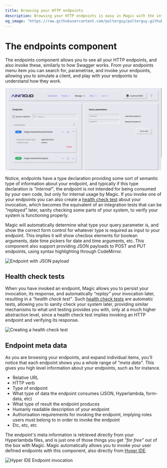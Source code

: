 ```yaml
---
title: Browsing your HTTP endpoints
description: Browsing your HTTP endpoints is easy in Magic with the integrated 'Swagger component' that comes with Magic out of the box. This component also allows you to invoke your endpoints, with any payload/arguments you wish, to see the result of your invocation immediately.
og_image: "https://raw.githubusercontent.com/polterguy/polterguy.github.io/master/images/og-endpoints.jpg"
---
```


# The endpoints component

The endpoints component allows you to see all your HTTP endpoints, and also invoke these, similarly
to how Swagger works. From your endpoints menu item you can search for, parametrise, and invoke
your endpoints, allowing you to simulate a client, and play with your endpoints to understand how
they work.

![Endpoints](https://raw.githubusercontent.com/polterguy/polterguy.github.io/master/images/endpoints.jpg)

Notice, endpoints have a type declaration providing some sort of semantic type of information about
your endpoint, and typically if this type declaration is _"internal"_, the endpoint is _not_
intended for being consumed by your own code, but only for internal usage by Magic.
If you invoke one of your endpoints you can also create a [health check test](/documentation/magic/components/assumptions/)
about your invocation, which becomes the equivalent of an integration tests that can be _"replayed"_
later, sanity checking some parts of your system, to verify your system is functioning properly.

Magic will automatically determine what type your query parameter is, and show the correct form
control for whatever type is required as input to your endpoint. This implies it will show checbox
elements for boolean arguments, date time pickers for date and time arguments, etc. This component also
support providing JSON payloads to POST and PUT endpoints, using syntax highlighting through CodeMirror.

![Endpoint with JSON payload](https://raw.githubusercontent.com/polterguy/polterguy.github.io/master/images/endpoint-post.jpg)

## Health check tests

When you have invoked an endpoint, Magic allows you to persist your invocation, its response, and automatically
_"replay"_ your invocation later, resulting in a _"health check test"_.
Such [health check tests](/documentation/magic/components/assumptions/) are automatic tests, allowing you to
sanity check your system later, providing similar mechanisms to what unit testing provides you with, only at
a much higher abstraction level, since a health check test implies invoking an HTTP endpoint and verifying
its response.

![Creating a health check test](https://raw.githubusercontent.com/polterguy/polterguy.github.io/master/images/new-assumption.jpg)

## Endpoint meta data

As you are browsing your endpoints, and expand individual items, you'll notice that each endpoint shows you a
whole range of _"meta data"_. This gives you high level information about your endpoints, such as for instance.

* Relative URL
* HTTP verb
* Type of endpoint
* What type of data the endpoint consumes (JSON, Hyperlambda, form-data, etc)
* What type of result the endpoint produces
* Humanly readable description of your endpoint
* Authorisation requirements for invoking the endpoint, implying roles users must belong to in order to invoke the endpoint
* Etc, etc, etc

The endpoint's meta information is retrieved directly from your Hyperlambda files, and is just one of those things
you get _"for free"_ out of the box with Magic. Magic automatically allows you to invoke your user defined endpoints
with this component, also directly from [Hyper IDE](/documentation/magic/components/hyper-ide/).

![Hyper IDE Endpoint invocation](https://raw.githubusercontent.com/polterguy/polterguy.github.io/master/images/hyper-ide-endpoints.jpg)

